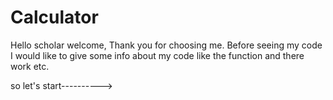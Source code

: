 # Calculator
Hello scholar welcome, Thank you for choosing me.
Before seeing my code I would like to give some info about my code like the function and there work etc.

so let's start---------->
